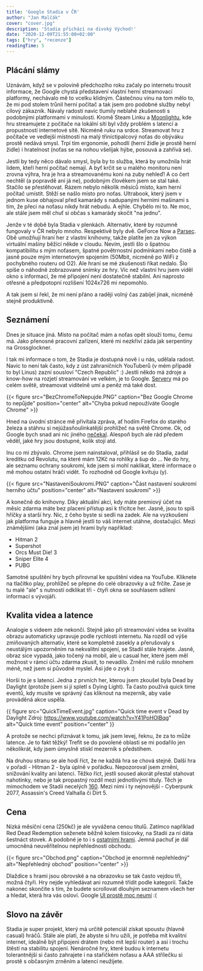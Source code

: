 ```yaml
---
title: 'Google Stadia v ČR'
author: "Jan Malčák"
cover: "cover.jpg"
description: 'Stadia přichází na divoký Východ!'
date: "2020-12-09T21:55:00+02:00"
tags: ["hry", "recenze"]
readingTime: 5
---
```


## Plácání slámy
Uznávám, když se v polovině předchozího roku začaly po internetu trousit informace, že Google chystá představení vlastní herní streamovací platformy, nechávalo mě to vcelku klidným. Částečnou vinu na tom mělo to, že mi pod stolem trůnil herní počítač a tak jsem pro podobné služby nebyl cílový zákazník. Návaly radosti navíc tlumily neblahé zkušenosti s podobnými platformami v minulosti. Kromě Steam Linku a [Moonlightu](https://moonlight-stream.org/), kde hru streamujete z počítače na lokální síti byl vždy problém s latencí a propustností internetové sítě. Nicméně ruku na srdce. Streamovat hru z počítače ve vedlejší místnosti na malý třiníctipalcový noťas do obýváku prostě nedává smysl. Trpí tím ergonomie, pohodlí (herní židle je prostě herní židle) i hratelnost (noťas se na nohou všelijak hýbe, posouvá a zahřívá se).

Jestli by tedy něco dávalo smysl, byla by to služba, která by umožnila hrát lidem, kteří herní počítač nemají. A byť krčit se u malého monitoru není zrovna výhra, hra je hra a streamovanému koni na zuby nehleď! A co čert nechtěl (a popravdě ani já ne), podobným člověkem jsem se stal také. Stačilo se přestěhovat. Rázem nebylo několik měsíců místo, kam herní počítač umístit. Stěží se našlo místo pro noťas. Ultrabook, který jsem v jednom kuse obhajoval před kamarády s nadupanými herními mašinami s tím, že přeci na noťasu nikdy hrát nebudu. A ejhle. Chybělo mi to. Ne moc, ale stále jsem měl chuť si občas s kamarády skočit "na jednu".

Jenže v té době byla Stadia v plenkách. Alternativ, které by rozumně fungovaly v ČR nebylo mnoho. Respektivě byly dvě. GeForce Now a [Parsec](https://parsecgaming.com/). Obě umožňují hraní her z vlastní knihovny, takže platíte jen za výkon virtuální mašiny běžící někde v cloudu. Nevím, jestli šlo o špatnou kompatibilitu s mým noťasem, špatné povětrnostní podmínkami nebo čistě a jasně pouze mým internetovým spojením (50Mbit, nicméně po WiFi z pochybného routeru od O2). Ale hraní se mé zkušenosti říkat nedalo. Šlo spíše o náhodně zobrazované snímky ze hry. Víc než vlastní hru jsem viděl okno s informací, že mé připojení není dostatečně stabilní. Ani naprosto otřesné a předpotopní rozlišení 1024x726 mi nepomohlo. 

A tak jsem si řekl, že mi není přáno a raději volný čas zabíjel jinak, nicméně stejně produktivně.

## Seznámení

Dnes je situace jiná. Místo na počítač mám a noťas opět slouží tomu, čemu má. Jako přenosné pracovní zařízení, které mi nezkřiví záda jak serpentiny na Grossglockner. 

I tak mi informace o tom, že Stadia je dostupná nově i u nás, udělala radost. Navíc to není tak často, kdy z úst zahraničních YouTuberů (v mém případě to byl Linus) zazní sousloví "Czech Republic" :) Jestli někdo má zdroje a know-how na rozjetí streamování ve velkém, je to Google. [Servery](https://en.wikipedia.org/wiki/Google_data_centers#Locations) má po celém světě, streamovat viditelně umí a peněz má také dost.

{{< figure src="BezChromeToNepujde.PNG" caption="Bez Google Chrome to nepůjde" position="center" alt="Chyba pokud nepoužíváte Google Chrome" >}}

Hned na úvodní stránce mě přivítala zpráva, ať hodím Firefox do starého železa a stáhnu si nejúžasňoulinkatější prohlížeč na světě Chrome. Ok, od Google bych snad ani nic jiného [nečekal](https://tech.co/news/google-slowed-youtube-firefox-edge-2019-04). Alespoň bych ale rád předem věděl, jaké hry jsou dostupné, kolik stojí atd.

Inu co mi zbývalo. Chrome jsem nainstaloval, přihlásil se do Stadia, zadal kreditku od Revolutu, na které mám 12Kč na rohlíky a šup do ... Ne do hry, ale seznamu ochrany soukromí, kde jsem si mohl naklikat, které informace o mě mohou ostatní hráči vidět. To rozhodně od Google kvituju (y). 

{{< figure src="NastaveniSoukromi.PNG" caption="Část nastavení soukromí herního účtu" position="center" alt="Nastavení soukromí" >}}

A konečně do knihovny. Díky aktuální akci, kdy máte premiový účet na měsíc zdarma máte bez placení přístup asi k třicítce her. Jasně, jsou to spíš hříčky a starší hry. Nic, z čeho byste si sedli na zadek. Ale na vyzkoušení jak platforma funguje a hlavně jestli to váš internet utáhne, dostačující. Mezi známějšími (aka znal jsem je) hrami byly například: 
* Hitman 2
* Supershot
* Orcs Must Die! 3
* Sniper Elite 4
* PUBG

Samotné spuštění hry bych přirovnal ke spuštění videa na YouTube. Kliknete na tlačítko play, prohlížeč se přepne do celé obrazovky a už frčíte. Zase je tu malé "ale" s nutností odklikat tři - čtyři okna se souhlasem sdílení informací s vývojáři.

## Kvalita videa a latence

Analogie s videem zde nekončí. Stejně jako při streamování videa se kvalita obrazu automaticky upravuje podle rychlosti internetu. Na rozdíl od výše zmiňovaných alternativ, které se kompletně zasekly a přerušovaly s neustálým upozorněním na nekvalitní spojení, se Stadií stále hrajete. Jasně, obraz sice vypadá, jako točený na mobil, ale u casual her, které jsem měl možnost v rámci účtu zdarma zkusit, to nevadilo. Zrnění mě rušilo mnohem méně, než jsem si původně myslel. Asi jde o zvyk :)

Horší to je s latencí. Jedna z prvních her, kterou jsem zkoušel byla Dead by Daylight (protože jsem si jí spletl s Dying Light). Ta často používá quick time eventů, kdy musíte ve správný čas kliknout na mezerník, aby vaše prováděná akce uspěla. 

{{ figure src="QuickTimeEvent.jpg" caption="Quick time event v Dead by Daylight Zdroj: https://www.youtube.com/watch?v=Y41PoHOlBqg" alt="Quick time event" position="center" }}

A protože se nechci přiznávat k tomu, jak jsem levej, řeknu, že za to může latence. Je to fakt těžký! Trefit se do povolené oblasti se mi podařilo jen několikrát, kdy jsem úmyslně stiskl mezerník s předstihem. 

Na druhou stranu se ale hodí říct, že ne každá hra se chová stejně. Další hra v pořadí - Hitman 2 - byla úplně v pořádku. Nepozoroval jsem zrnění, snižování kvality ani latenci. Těžko říct, jestli soused akorát přestal stahovat nahotinky, nebo je tak propastný rozdíl mezi jednotlivými tituly. Těch je mimochodem ve Stadii necelých [160](https://en.wikipedia.org/wiki/List_of_Stadia_games). Mezi nimi i ty nejnovější - Cyberpunk 2077, Assassin's Creed Valhalla či Dirt 5. 

## Cena

Nízká měsíční cena (250kč) je ale vyvážena cenou titulů. Zatímco například Red Dead Redemption seženete běžně kolem tisícovky, na Stadii za ní dáta šestnáct stovek. A podobné je to i s [ostatními hrami](https://arstechnica.com/gaming/2019/12/some-stadia-games-cost-more-than-their-downloadable-counterparts/). Jemná pachuť je dál umocněná neuvěřitelnou nepřehledností obchodu. 

{{< figure src="Obchod.png" caption="Obchod je enormně nepřehledný" alt="Nepřehledný obchod" position="center" >}}

Dlaždice s hrami jsou obrovské a na obrazovku se tak často vejdou tři, možná čtyři. Hry nejde vyhledávat ani rozumně třídit podle kategorií. Takže nakonec skončíte s tím, že budete scrollovat dlouhým seznamem všech her a hledat, která hra vás osloví. Google [UI prostě moc neumí](https://news.ycombinator.com/item?id=18511299) :(

## Slovo na závěr
Stadia je super projekt, který má určitě potenciál získat spoustu (hlavně casual) hráčů. Stále ale platí, že abyste si hru užili, je potřeba mít kvalitní internet, ideálně být připojeni drátem (nebo mít lepší router) a asi i trochu štěstí na stabilitu spojení. Nenáročné hry, které budou k internetu tolerantnější si často zahrajete i na stařičkém noťasu a AAA střílečku si prostě s občasným zrněním a latencí neužijete.
